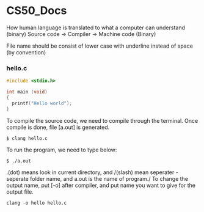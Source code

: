# CS50_Docs
How human language is translated to what a computer can understand (binary)
Source code -> Compiler -> Machine code (Binary)

File name should be consist of lower case with underline instead of space (by convention)
### hello.c
```c
#include <stdio.h>

int main (void)
{
  printf("Hello world");
}
```

To compile the source code, we need to compile through the terminal. Once compile is done, file [a.out] is generated.
```
$ clang hello.c
```

To run the program, we need to type below:
```
$ ./a.out
```
.(dot) means look in current directory, and /(slash) mean seperater - seperate folder name, and a.out is the name of program./
To change the output name, put [-o] after compiler, and put name you want to give for the output file.
```
clang -o hello hello.c
```

